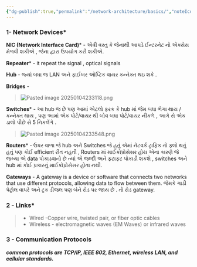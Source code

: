 ```yaml
---
{"dg-publish":true,"permalink":"/network-architecture/basics/","noteIcon":"","created":"2025-01-04T11:40:12.603+05:30"}
---
```



### 1-  **Network Devices***

**NIC (Network Interface Card)*** - એવી વસ્તુ કે જેનાથી આપડે ઈન્ટરનેટ નો એક્સેસ મેળવી શકીએ , જેના દ્વારા ઉપયોગ કરી શકીએ.

**Repeater*** - it repeat the signal , optical signals 

**Hub** - જ્યાં બધા જ LAN અને ફાઈબર ઓપ્ટિક વાયર કન્નેક્ત થઇ શકે .

**Bridges** - 
>![Pasted image 20250104233118.png](/img/user/C++/components/Pasted%20image%2020250104233118.png)

**Switches*** - આ hub જ છે પણ આમાં એટલો ફરક કે hub માં જેમ બધા ભેગા થાય / કન્નેક્ત થાય , પણ આમાં એક પોર્ટ/વાયર થી બોવ બધા પોર્ટ/વાયર નીકળે , આગે સે એક ડાલો પીછે સે 5 નિકલેંગે .
>![Pasted image 20250104233548.png](/img/user/C++/components/Pasted%20image%2020250104233548.png)

**Routers*** - ઉપર વાળા જે hub અને Switches જે હતું એમાં નેટવર્ક ટ્રાફિક તો ફ્લો થતું હતું પણ કોઈ efficient રીત નહતી , Routers માં માઈક્રોપ્રોસેસર હોય એના કારણે જે જગ્યા એ data પોકાડવાનો છે ત્યાં એ જલ્દી અને ફટાફટ પોકાડી શકશે , switches અને hub માં કોઈ પ્રકારનું માઈક્રોપ્રોસેસર હોતા નથી. 

**Gateways** - A gateway is a device or software that connects two networks that use different protocols, allowing data to flow between them. જેમકે ગાડી પેટ્રોલ વાપરે અને ટ્રક ડીજલ પણ બંને રોડ પર જાય છે . તો રોડ gateway.



### 2 - **Links***

>  - Wired
>        -Copper wire, twisted pair, or fiber optic cables
> - Wireless
>       - electromagnetic waves (EM Waves) or infrared waves

### 3 - Communication Protocols

***common protocols are TCP/IP, IEEE 802, Ethernet, wireless LAN, and cellular standards.***


